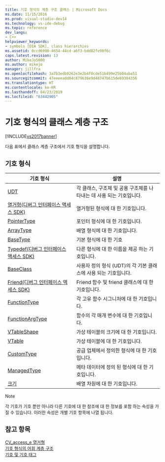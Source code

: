 ```yaml
---
title: 기호 형식의 계층 구조 클래스 | Microsoft Docs
ms.date: 11/15/2016
ms.prod: visual-studio-dev14
ms.technology: vs-ide-debug
ms.topic: reference
dev_langs:
- C++
helpviewer_keywords:
- symbols [DIA SDK], class hierarchies
ms.assetid: 0ccd6990-4654-44cd-a6f3-bdd82fe90f6c
caps.latest.revision: 13
author: MikeJo5000
ms.author: mikejo
manager: jillfra
ms.openlocfilehash: 3a7b3edb0262e3e2b4f0cde51b499e25b04aba51
ms.sourcegitcommit: 47eeeeadd84c879636e9d48747b615de69384356
ms.translationtype: HT
ms.contentlocale: ko-KR
ms.lasthandoff: 04/23/2019
ms.locfileid: "63442905"
---
```

# <a name="class-hierarchy-of-symbol-types"></a>기호 형식의 클래스 계층 구조
[!INCLUDE[vs2017banner](../../includes/vs2017banner.md)]

다음 표에서 클래스 계층 구조에서 기호 형식을 설명합니다.  
  
## <a name="symbol-types"></a>기호 형식  
  
|기호 형식|설명|  
|-----------------|-----------------|  
|[UDT](../../debugger/debug-interface-access/udt.md)|각 클래스, 구조체 및 공용 구조체를 나타내는 데 사용 되는 기호입니다.|  
|[열거형(디버그 인터페이스 액세스 SDK)](../../debugger/debug-interface-access/enum-debug-interface-access-sdk.md)|열거형된 형식에 대 한 기호입니다.|  
|[PointerType](../../debugger/debug-interface-access/pointertype.md)|포인터 형식에 대 한 기호입니다.|  
|[ArrayType](../../debugger/debug-interface-access/arraytype.md)|배열 형식에 대 한 기호입니다.|  
|[BaseType](../../debugger/debug-interface-access/basetype.md)|기본 형식에 대 한 기호|  
|[Typedef(디버그 인터페이스 액세스 SDK)](../../debugger/debug-interface-access/typedef-debug-interface-access-sdk.md)|다른 형식에 대 한 이름을 제공 하는 기호입니다.|  
|[BaseClass](../../debugger/debug-interface-access/baseclass.md)|사용자 정의 형식 (UDT)의 각 기본 클래스에 사용 되는 기호입니다.|  
|[Friend(디버그 인터페이스 액세스 SDK)](../../debugger/debug-interface-access/friend-debug-interface-access-sdk.md)|Friend 함수 및 friend 클래스에 대 한 기호입니다.|  
|[FunctionType](../../debugger/debug-interface-access/functiontype.md)|각 고유 함수 시그니처에 대 한 기호입니다.|  
|[FunctionArgType](../../debugger/debug-interface-access/functionargtype.md)|함수의 각 매개 변수에 대 한 기호입니다.|  
|[VTableShape](../../debugger/debug-interface-access/vtableshape.md)|가상 테이블의 크기에 대 한 기호입니다.|  
|[VTable](../../debugger/debug-interface-access/vtable.md)|가상 테이블에 대 한 기호입니다.|  
|[CustomType](../../debugger/debug-interface-access/customtype.md)|공급 업체에서 정의한 형식에 대 한 기호입니다.|  
|[ManagedType](../../debugger/debug-interface-access/managedtype.md)|메타 데이터에 정의 된 형식에 대 한 기호입니다.|  
|[크기](../../debugger/debug-interface-access/dimension.md)|배열 차원에 대 한 기호입니다.|  
  
> [!NOTE]
> 각 기호가 기호 뿐만 아니라 다른 기호에 대 한 참조에 대 한 정보를 포함 하는 속성을 가질 수 있습니다. 이러한 속성은 개별 기호 항목에 나열 됩니다.  
  
## <a name="see-also"></a>참고 항목  
 [CV_access_e 열거형](../../debugger/debug-interface-access/cv-access-e.md)   
 [기호 형식의 어휘 계층 구조](../../debugger/debug-interface-access/lexical-hierarchy-of-symbol-types.md)   
 [기호 및 기호 태그](../../debugger/debug-interface-access/symbols-and-symbol-tags.md)
